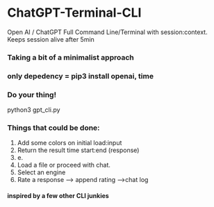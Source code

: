 # ChatGPT-Terminal-CLI
Open AI / ChatGPT Full Command Line/Terminal with session:context.
Keeps session alive after 5min

### Taking a bit of a minimalist approach

### only depedency = pip3 install openai, time

### Do your thing!
python3 gpt_cli.py

### Things that could be done:
1. Add some colors on initial load:input
2. Return the result time start:end (response)
3. e.
4. Load a file or proceed with chat.
5. Select an engine
6. Rate a response --> append rating -->chat log

#### inspired by a few other CLI junkies
